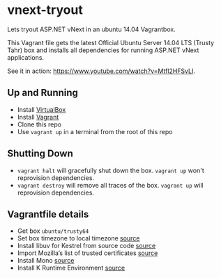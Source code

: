 vnext-tryout
============

Lets tryout ASP.NET vNext in an ubuntu 14.04 Vagrantbox.

This Vagrant file gets the latest Official Ubuntu Server 14.04 LTS (Trusty Tahr)
box and installs all dependencies for running ASP.NET vNext applications.

See it in action: https://www.youtube.com/watch?v=Mtfl2HFSvLI.

## Up and Running

* Install [VirtualBox](https://www.virtualbox.org/wiki/Downloads)
* Install [Vagrant](http://www.vagrantup.com/downloads)
* Clone this repo
* Use `vagrant up` in a terminal from the root of this repo

## Shutting Down

* `vagrant halt` will gracefully shut down the box. `vagrant up` won't
   reprovision dependencies.
* `vagrant destroy` will remove all traces of the box. `vagrant up` will
  reprovision dependencies.

## Vagrantfile details

* Get box `ubuntu/trusty64`
* Set box timezone to local timezone [source](https://help.ubuntu.com/community/UbuntuTime#Using_the_Command_Line_.28terminal.29)
* Install libuv for Kestrel from source code [source](https://github.com/aspnet/aspnet-docker/blob/master/1.0.0-beta1/Dockerfile#L12-L23)
* Import Mozilla’s list of trusted certificates [source](http://www.mono-project.com/docs/getting-started/install/linux/#notes)
* Install Mono [source](http://www.mono-project.com/docs/getting-started/install/linux/#debian-ubuntu-and-derivatives)
* Install K Runtime Environment [source](https://github.com/aspnet/home#linux)
